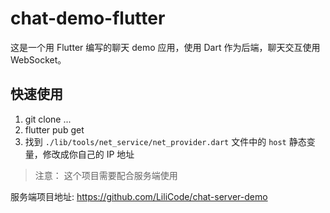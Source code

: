 # chat-demo-flutter

这是一个用 Flutter 编写的聊天 demo 应用，使用 Dart 作为后端，聊天交互使用 WebSocket。

## 快速使用 

1. git clone ...
2. flutter pub get
3. 找到 `./lib/tools/net_service/net_provider.dart` 文件中的 `host` 静态变量，修改成你自己的 IP 地址

>注意： 这个项目需要配合服务端使用

服务端项目地址: <https://github.com/LiliCode/chat-server-demo>
